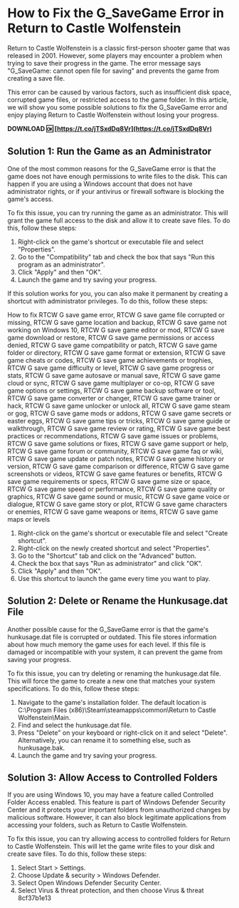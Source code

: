 
 
# How to Fix the G\_SaveGame Error in Return to Castle Wolfenstein
 
Return to Castle Wolfenstein is a classic first-person shooter game that was released in 2001. However, some players may encounter a problem when trying to save their progress in the game. The error message says "G\_SaveGame: cannot open file for saving" and prevents the game from creating a save file.
 
This error can be caused by various factors, such as insufficient disk space, corrupted game files, or restricted access to the game folder. In this article, we will show you some possible solutions to fix the G\_SaveGame error and enjoy playing Return to Castle Wolfenstein without losing your progress.
 
**DOWNLOAD 🆗 [https://t.co/jTSxdDq8Vr](https://t.co/jTSxdDq8Vr)**


 
## Solution 1: Run the Game as an Administrator
 
One of the most common reasons for the G\_SaveGame error is that the game does not have enough permissions to write files to the disk. This can happen if you are using a Windows account that does not have administrator rights, or if your antivirus or firewall software is blocking the game's access.
 
To fix this issue, you can try running the game as an administrator. This will grant the game full access to the disk and allow it to create save files. To do this, follow these steps:
 
1. Right-click on the game's shortcut or executable file and select "Properties".
2. Go to the "Compatibility" tab and check the box that says "Run this program as an administrator".
3. Click "Apply" and then "OK".
4. Launch the game and try saving your progress.

If this solution works for you, you can also make it permanent by creating a shortcut with administrator privileges. To do this, follow these steps:
 
How to fix RTCW G save game error,  RTCW G save game file corrupted or missing,  RTCW G save game location and backup,  RTCW G save game not working on Windows 10,  RTCW G save game editor or mod,  RTCW G save game download or restore,  RTCW G save game permissions or access denied,  RTCW G save game compatibility or patch,  RTCW G save game folder or directory,  RTCW G save game format or extension,  RTCW G save game cheats or codes,  RTCW G save game achievements or trophies,  RTCW G save game difficulty or level,  RTCW G save game progress or stats,  RTCW G save game autosave or manual save,  RTCW G save game cloud or sync,  RTCW G save game multiplayer or co-op,  RTCW G save game options or settings,  RTCW G save game backup software or tool,  RTCW G save game converter or changer,  RTCW G save game trainer or hack,  RTCW G save game unlocker or unlock all,  RTCW G save game steam or gog,  RTCW G save game mods or addons,  RTCW G save game secrets or easter eggs,  RTCW G save game tips or tricks,  RTCW G save game guide or walkthrough,  RTCW G save game review or rating,  RTCW G save game best practices or recommendations,  RTCW G save game issues or problems,  RTCW G save game solutions or fixes,  RTCW G save game support or help,  RTCW G save game forum or community,  RTCW G save game faq or wiki,  RTCW G save game update or patch notes,  RTCW G save game history or version,  RTCW G save game comparison or difference,  RTCW G save game screenshots or videos,  RTCW G save game features or benefits,  RTCW G save game requirements or specs,  RTCW G save game size or space,  RTCW G save game speed or performance,  RTCW G save game quality or graphics,  RTCW G save game sound or music,  RTCW G save game voice or dialogue,  RTCW G save game story or plot,  RTCW G save game characters or enemies,  RTCW G save game weapons or items,  RTCW G save game maps or levels

1. Right-click on the game's shortcut or executable file and select "Create shortcut".
2. Right-click on the newly created shortcut and select "Properties".
3. Go to the "Shortcut" tab and click on the "Advanced" button.
4. Check the box that says "Run as administrator" and click "OK".
5. Click "Apply" and then "OK".
6. Use this shortcut to launch the game every time you want to play.

## Solution 2: Delete or Rename the Hunkusage.dat File
 
Another possible cause for the G\_SaveGame error is that the game's hunkusage.dat file is corrupted or outdated. This file stores information about how much memory the game uses for each level. If this file is damaged or incompatible with your system, it can prevent the game from saving your progress.
 
To fix this issue, you can try deleting or renaming the hunkusage.dat file. This will force the game to create a new one that matches your system specifications. To do this, follow these steps:

1. Navigate to the game's installation folder. The default location is C:\Program Files (x86)\Steam\steamapps\common\Return to Castle Wolfenstein\Main.
2. Find and select the hunkusage.dat file.
3. Press "Delete" on your keyboard or right-click on it and select "Delete". Alternatively, you can rename it to something else, such as hunkusage.bak.
4. Launch the game and try saving your progress.

## Solution 3: Allow Access to Controlled Folders
 
If you are using Windows 10, you may have a feature called Controlled Folder Access enabled. This feature is part of Windows Defender Security Center and it protects your important folders from unauthorized changes by malicious software. However, it can also block legitimate applications from accessing your folders, such as Return to Castle Wolfenstein.
 
To fix this issue, you can try allowing access to controlled folders for Return to Castle Wolfenstein. This will let the game write files to your disk and create save files. To do this, follow these steps:

1. Select Start > Settings.
2. Choose Update & security > Windows Defender.
3. Select Open Windows Defender Security Center.
4. Select Virus & threat protection, and then choose Virus & threat 8cf37b1e13


